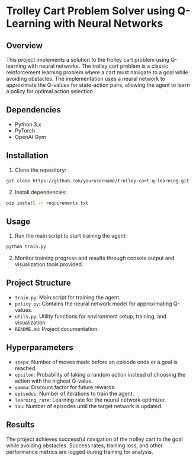 # Trolley Cart Problem Solver using Q-Learning with Neural Networks

## Overview

This project implements a solution to the trolley cart problem using Q-learning with neural networks. The trolley cart problem is a classic reinforcement learning problem where a cart must navigate to a goal while avoiding obstacles. The implementation uses a neural network to approximate the Q-values for state-action pairs, allowing the agent to learn a policy for optimal action selection.

## Dependencies

- Python 3.x
- PyTorch
- OpenAI Gym

## Installation

1. Clone the repository:

```bash
git clone https://github.com/yourusername/trolley-cart-q-learning.git
```

2. Install dependencies:

```bash
pip install -r requirements.txt
```

## Usage

1. Run the main script to start training the agent:

```bash
python train.py
```

2. Monitor training progress and results through console output and visualization tools provided.

## Project Structure

- `train.py`: Main script for training the agent.
- `policy.py`: Contains the neural network model for approximating Q-values.
- `utils.py`: Utility functions for environment setup, training, and visualization.
- `README.md`: Project documentation.

## Hyperparameters

- `steps`: Number of moves made before an episode ends or a goal is reached.
- `epsilon`: Probability of taking a random action instead of choosing the action with the highest Q-value.
- `gamma`: Discount factor for future rewards.
- `episodes`: Number of iterations to train the agent.
- `learning_rate`: Learning rate for the neural network optimizer.
- `tau`: Number of episodes until the target network is updated.

## Results

The project achieves successful navigation of the trolley cart to the goal while avoiding obstacles. Success rates, training loss, and other performance metrics are logged during training for analysis.
